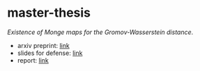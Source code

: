 # master-thesis
_Existence of Monge maps for the Gromov-Wasserstein distance_.

- arxiv preprint: [link](https://arxiv.org/abs/2210.11945)
- slides for defense: [link](https://github.com/theodumont/master-thesis/blob/main/slides/main.pdf)
- report: [link](https://github.com/theodumont/master-thesis/blob/main/report/main.pdf)
